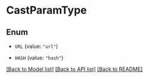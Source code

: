 # CastParamType

## Enum


* `URL` (value: `"url"`)

* `HASH` (value: `"hash"`)


[[Back to Model list]](../README.md#documentation-for-models) [[Back to API list]](../README.md#documentation-for-api-endpoints) [[Back to README]](../README.md)


